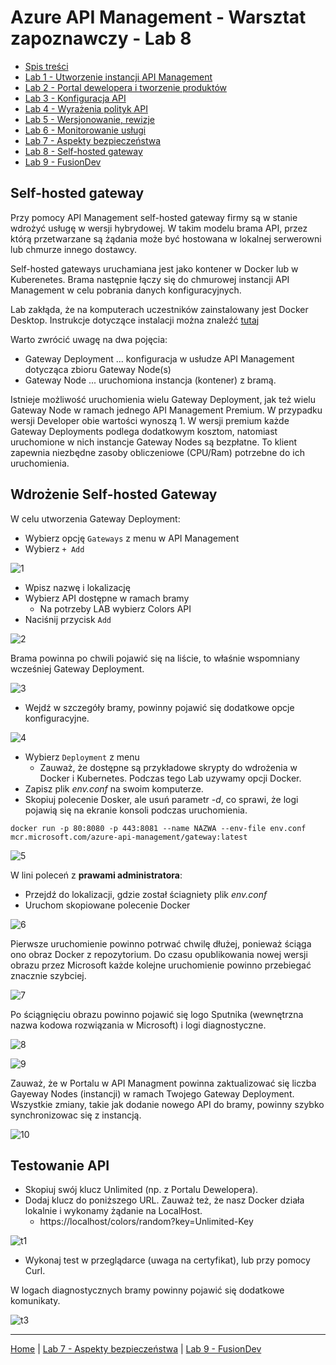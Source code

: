 # Azure API Management - Warsztat zapoznawczy - Lab 8

- [Spis treści](README.md)
- [Lab 1 - Utworzenie instancji API Management](apimanagement-1.md)
- [Lab 2 - Portal dewelopera i tworzenie produktów](apimanagement-2.md)
- [Lab 3 - Konfiguracja API](apimanagement-3.md)
- [Lab 4 - Wyrażenia polityk API](apimanagement-4.md)
- [Lab 5 - Wersjonowanie, rewizje](apimanagement-5.md)
- [Lab 6 - Monitorowanie usługi](apimanagement-6.md)
- [Lab 7 - Aspekty bezpieczeństwa](apimanagement-7.md)
- [Lab 8 - Self-hosted gateway](apimanagement-8.md)
- [Lab 9 - FusionDev](apimanagement-9.md)

## Self-hosted gateway

Przy pomocy API Management self-hosted gateway firmy są w stanie wdrożyć usługę w wersji hybrydowej. W takim modelu brama API, przez którą przetwarzane są żądania może być hostowana w lokalnej serwerowni lub chmurze innego dostawcy.

Self-hosted gateways uruchamiana jest jako kontener w Docker lub w Kuberenetes. Brama następnie łączy się do chmurowej instancji API Management w celu pobrania danych konfiguracyjnych.

Lab zakłąda, że na komputerach uczestników zainstalowany jest Docker Desktop. Instrukcje dotyczące instalacji można znaleźć [tutaj](https://docs.docker.com/docker-for-windows/install/)

Warto zwrócić uwagę na dwa pojęcia:

- Gateway Deployment ... konfiguracja w usłudze API Management dotycząca zbioru Gateway Node(s)
- Gateway Node ... uruchomiona instancja (kontener) z bramą.

Istnieje możliwość uruchomienia wielu Gateway Deployment, jak też wielu Gateway Node w ramach jednego API Management Premium. W przypadku wersji Developer obie wartości wynoszą 1.  W wersji premium każde Gateway Deployments podlega dodatkowym kosztom, natomiast uruchomione w nich instancje Gateway Nodes są bezpłatne. To klient zapewnia niezbędne zasoby obliczeniowe (CPU/Ram) potrzebne do ich uruchomienia.


## Wdrożenie Self-hosted Gateway

W celu utworzenia Gateway Deployment:

- Wybierz opcję `Gateways` z menu w API Management
- Wybierz `+ Add`


![1](Images/apim-app-gateway-deploy-1.png)

- Wpisz nazwę i lokalizację
- Wybierz API dostępne w ramach bramy
  - Na potrzeby LAB wybierz Colors API
- Naciśnij przycisk `Add`

![2](Images/apim-app-gateway-deploy-2.png)

Brama powinna po chwili pojawić się na liście, to właśnie wspomniany wcześniej Gateway Deployment.


![3](Images/apim-app-gateway-deploy-3.png)

- Wejdź w szczegóły bramy, powinny pojawić się dodatkowe opcje konfiguracyjne.

![4](Images/apim-app-gateway-deploy-4.png)

- Wybierz `Deployment` z menu
  - Zauważ, że dostępne są przykładowe skrypty do wdrożenia w Docker i Kubernetes. Podczas tego Lab uzywamy opcji Docker.
- Zapisz plik *env.conf* na swoim komputerze.
- Skopiuj polecenie Dosker, ale usuń parametr *-d*, co sprawi, że logi pojawią się na ekranie konsoli podczas uruchomienia.

```text
docker run -p 80:8080 -p 443:8081 --name NAZWA --env-file env.conf mcr.microsoft.com/azure-api-management/gateway:latest
```

![5](Images/apim-app-gateway-deploy-5.png)

W lini poleceń z **prawami administratora**:

- Przejdź do lokalizacji, gdzie został ściagniety plik *env.conf*
- Uruchom skopiowane polecenie Docker

![6](Images/apim-app-gateway-deploy-6.png)

Pierwsze uruchomienie powinno potrwać chwilę dłużej, ponieważ ściąga ono obraz Docker z repozytorium. Do czasu opublikowania nowej wersji obrazu przez Microsoft każde kolejne uruchomienie powinno przebiegać znacznie szybciej.

![7](Images/apim-app-gateway-deploy-7.png)

Po ściągnięciu obrazu powinno pojawić się logo Sputnika (wewnętrzna nazwa kodowa rozwiązania w Microsoft) i logi diagnostyczne.

![8](Images/apim-app-gateway-deploy-8.png)


![9](Images/apim-app-gateway-deploy-9.png)

Zauważ, że w Portalu w API Managment powinna zaktualizować się liczba Gayeway Nodes (instancji) w ramach Twojego Gateway Deployment. Wszystkie zmiany, takie jak dodanie nowego API do bramy, powinny szybko synchronizowac się z instancją.

![10](Images/apim-app-gateway-deploy-10.png)

## Testowanie API

- Skopiuj swój klucz Unlimited (np. z Portalu Dewelopera).
- Dodaj klucz do poniższego URL. Zauważ też, że nasz Docker działa lokalnie i wykonamy żądanie na LocalHost.
  - https://localhost/colors/random?key=Unlimited-Key

![t1](Images/apim-app-gateway-test-1.png)

- Wykonaj test w przeglądarce (uwaga na certyfikat), lub przy pomocy Curl.

W logach diagnostycznych bramy powinny pojawić się dodatkowe komunikaty.

![t3](Images/apim-app-gateway-test-3.png)

---

[Home](README.md) | [Lab 7 - Aspekty bezpieczeństwa](apimanagement-7.md) | [Lab 9 - FusionDev](apimanagement-9.md)
